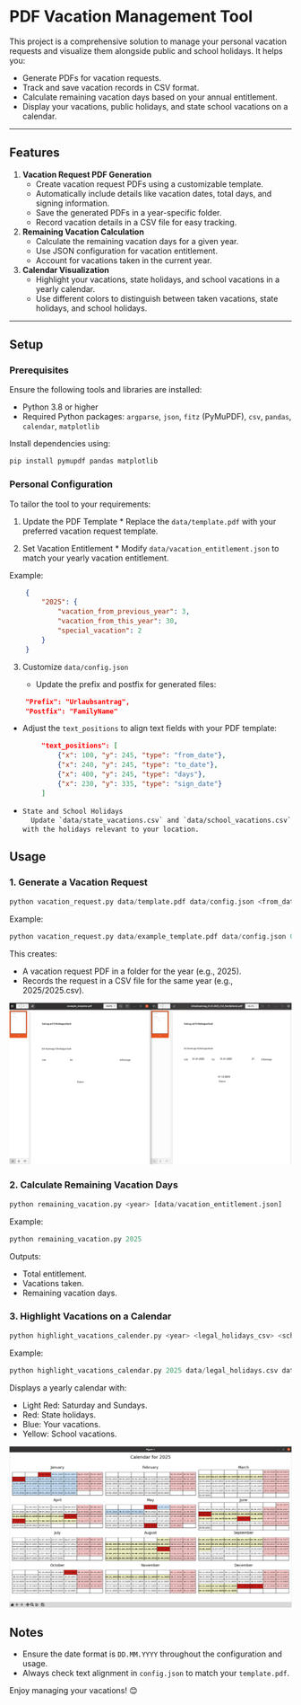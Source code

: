 # PDF Vacation Management Tool

This project is a comprehensive solution to manage your personal vacation requests and visualize them alongside public and school holidays. It helps you:

- Generate PDFs for vacation requests.
- Track and save vacation records in CSV format.
- Calculate remaining vacation days based on your annual entitlement.
- Display your vacations, public holidays, and state school vacations on a calendar.

---

## Features

1. **Vacation Request PDF Generation**
   - Create vacation request PDFs using a customizable template.
   - Automatically include details like vacation dates, total days, and signing information.
   - Save the generated PDFs in a year-specific folder.
   - Record vacation details in a CSV file for easy tracking.
2. **Remaining Vacation Calculation**
   - Calculate the remaining vacation days for a given year.
   - Use JSON configuration for vacation entitlement.
   - Account for vacations taken in the current year.
3. **Calendar Visualization**
   - Highlight your vacations, state holidays, and school vacations in a yearly calendar.
   - Use different colors to distinguish between taken vacations, state holidays, and school holidays.

---

## Setup

### Prerequisites
Ensure the following tools and libraries are installed:
- Python 3.8 or higher
- Required Python packages: `argparse`, `json`, `fitz` (PyMuPDF), `csv`, `pandas`, `calendar`, `matplotlib`

Install dependencies using:

```bash
pip install pymupdf pandas matplotlib
```


### Personal Configuration

To tailor the tool to your requirements:

 1.   Update the PDF Template
 	* Replace the `data/template.pdf` with your preferred vacation request template.

 2.  Set Vacation Entitlement
    * Modify `data/vacation_entitlement.json` to match your yearly vacation entitlement.
        
Example:

```json
    {
        "2025": {
            "vacation_from_previous_year": 3,
            "vacation_from_this_year": 30,
            "special_vacation": 2
        }
    }
```

3. Customize `data/config.json`

    * Update the prefix and postfix for generated files:

```json
	"Prefix": "Urlaubsantrag",
	"Postfix": "FamilyName"
```

* Adjust the `text_positions` to align text fields with your PDF template:

```json
        "text_positions": [
            {"x": 100, "y": 245, "type": "from_date"},
            {"x": 240, "y": 245, "type": "to_date"},
            {"x": 400, "y": 245, "type": "days"},
            {"x": 230, "y": 335, "type": "sign_date"}
        ]
```
*     State and School Holidays
        Update `data/state_vacations.csv` and `data/school_vacations.csv` with the holidays relevant to your location.

## Usage

### 1. Generate a Vacation Request

```python
python vacation_request.py data/template.pdf data/config.json <from_date> <to_date> <days> <sign_date> [<sign_location>]
```

Example:

```python
python vacation_request.py data/example_template.pdf data/config.json 01.07.2025 10.07.2025 10 30.06.2025
```

This creates:

*    A vacation request PDF in a folder for the year (e.g., 2025).
*    Records the request in a CSV file for the same year (e.g., 2025/2025.csv).

![figure](assets/figure.png)

### 2. Calculate Remaining Vacation Days

```python
python remaining_vacation.py <year> [data/vacation_entitlement.json]
```

Example:

```python
python remaining_vacation.py 2025
```

Outputs:

*    Total entitlement.
*    Vacations taken.
*    Remaining vacation days.

### 3. Highlight Vacations on a Calendar

```python
python highlight_vacations_calender.py <year> <legal_holidays_csv> <school_vacations_csv>
```

Example:

```python
python highlight_vacations_calendar.py 2025 data/legal_holidays.csv data/school_vacations.csv
```

Displays a yearly calendar with:

*    Light Red: Saturday and Sundays.
*    Red: State holidays.
*    Blue: Your vacations.
*    Yellow: School vacations.

![calender](assets/calender.png)


## Notes

*    Ensure the date format is `DD.MM.YYYY` throughout the configuration and usage.
*    Always check text alignment in `config.json` to match your `template.pdf`.

Enjoy managing your vacations! 😊
